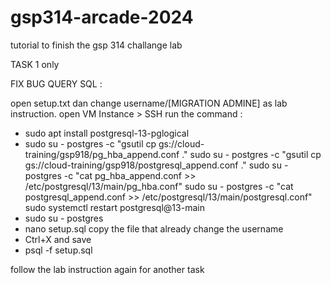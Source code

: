 # gsp314-arcade-2024
tutorial to finish the gsp 314 challange lab

TASK 1 only

FIX BUG QUERY SQL :

open setup.txt dan change username/[MIGRATION ADMINE] as lab instruction.
open VM Instance > SSH
run the command :
- sudo apt install postgresql-13-pglogical
- sudo su - postgres -c "gsutil cp gs://cloud-training/gsp918/pg_hba_append.conf ."
sudo su - postgres -c "gsutil cp gs://cloud-training/gsp918/postgresql_append.conf ."
sudo su - postgres -c "cat pg_hba_append.conf >> /etc/postgresql/13/main/pg_hba.conf"
sudo su - postgres -c "cat postgresql_append.conf >> /etc/postgresql/13/main/postgresql.conf"
sudo systemctl restart postgresql@13-main
- sudo su - postgres
- nano setup.sql copy the file that already change the username
- Ctrl+X and save
- psql -f setup.sql

follow the lab instruction again for another task
